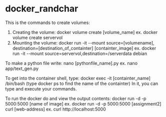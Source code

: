 # docker_randchar
This is the commands to create volumes:
1. Creating the volume: docker volume create [volume_name]   ex. docker volume create servervol
2. Mounting the volume: docker run -it --mount source=[volumename], destination=[destination_of_containter] [containter_image]
  ex. docker run -it --mount source=servervol,destination=/serverdata debian

To make a python file write: 
nano [pythonfile_name].py    ex. nano app/text_gen.py   

To get into the container shell, type:
docker exec -it [containter_name] /bin/bash (type docker ps to find the name of the containter)
In it, you can type and execute your commands. 

To run the docker do and view the output contents:
docker run -d -p 5000:5000 [name of image]  ex. docker run -d -p 5000:5000 [assignment2]
curl [web-address]                          ex. curl http://localhost:5000
